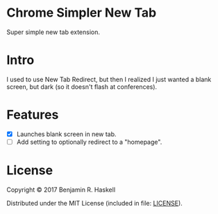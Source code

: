 # Chrome Simpler New Tab

Super simple new tab extension.

# Intro

I used to use New Tab Redirect, but then I realized I just wanted a blank
screen, but dark (so it doesn't flash at conferences).

# Features

- [x] Launches blank screen in new tab.
- [ ] Add setting to optionally redirect to a "homepage".

# License

Copyright © 2017 Benjamin R. Haskell

Distributed under the MIT License (included in file: [LICENSE](LICENSE)).
